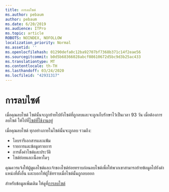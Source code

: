 ```yaml
---
title: การลบไซต์
ms.author: pebaum
author: pebaum
ms.date: 6/20/2019
ms.audience: ITPro
ms.topic: article
ROBOTS: NOINDEX, NOFOLLOW
localization_priority: Normal
ms.assetid: ''
ms.openlocfilehash: 01290defa0c12ba92707bf7368b371c14f2eae56
ms.sourcegitcommit: b0d5b68366028abcf08610672d5bc9d3b25ac433
ms.translationtype: MT
ms.contentlocale: th-TH
ms.lasthandoff: 03/24/2020
ms.locfileid: "42931317"
---
```

# <a name="delete-a-site"></a>การลบไซต์

เมื่อคุณลบไซต์ ไซต์นั้นจะถูกย้ายไปยังไซต์ที่ถูกลบและจะถูกเก็บรักษาไว้เป็นเวลา 93 วัน เมื่อต้องการลบไซต์ ให้ไปที่[ไซต์ที่ใช้งานอยู่](https://admin.microsoft.com/sharepoint?page=sitemanagement&modern=true) 

เมื่อคุณลบไซต์ ทุกอย่างภายในไซต์นั้นจะถูกลบ รวมถึง:

- ไลบรารีเอกสารและแฟ้ม
- รายการและข้อมูลรายการ
- การตั้งค่าไซต์และประวัติ
- ไซต์ย่อยและเนื้อหาใดๆ

คุณควรแจ้งให้ผู้ดูแลไซต์และเจ้าของไซต์ย่อยทราบก่อนลบไซต์เพื่อให้พวกเขาสามารถย้ายข้อมูลไปยังตําแหน่งที่ตั้งอื่น และบอกให้ผู้ใช้ทราบเมื่อไซต์นั้นถูกลบออก

สําหรับข้อมูลเพิ่มเติม ให้ดูที่[การลบไซต์](https://docs.microsoft.com/sharepoint/delete-site-collection)
